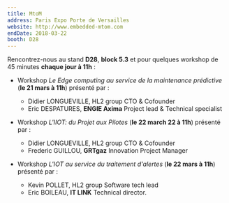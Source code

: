 ```yaml
---
title: MtoM
address: Paris Expo Porte de Versailles
website: http://www.embedded-mtom.com
endDate: 2018-03-22
booth: D28
---
```


Rencontrez-nous au stand **D28**, **block 5.3** et pour quelques workshop de 45 minutes **chaque jour à 11h** :

- Workshop *Le Edge computing au service de la maintenance prédictive* (__le 21 mars à 11h__) présenté par :
    - Didier LONGUEVILLE, HL2 group CTO & Cofounder
    - Eric DESPATURES, **ENGIE Axima** Project lead & Technical specialist

- Workshop *L'IIOT: du Projet aux Pilotes* (__le 22 march 22 à 11h__) présenté par :
    - Didier LONGUEVILLE, HL2 group CTO & Cofounder
    - Frederic GUILLOU, **GRTgaz** Innovation Project Manager

- Workshop *L'IOT au service du traitement d'alertes* (__le 22 mars à 11h__) présenté par :
    - Kevin POLLET, HL2 group Software tech lead
    - Eric BOILEAU, **IT LINK** Technical director.
